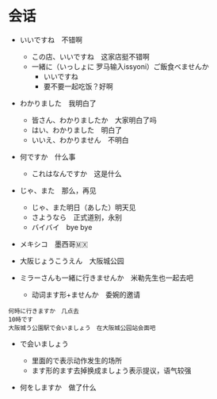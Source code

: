 # 会话

- いいですね　不错啊
    - この店、いいですね　这家店挺不错啊
    - 一緒に（いっしょに 罗马输入issyoni）ご飯食べませんか
        - いいですね　
        - 要不要一起吃饭？好啊

- わかりました　我明白了
    - 皆さん、わかりましたか　大家明白了吗
    - はい、わかりました　明白了
    - いいえ、わかりません　不明白

- 何ですか　什么事
    - これはなんですか　这是什么

- じゃ、また　那么，再见
    - じゃ、また明日（あした）明天见
    - さようなら　正式道别，永别
    - バイバイ　bye bye 

- メキシコ　墨西哥🇲🇽

- 大阪じょうこうえん　大阪城公园

- ミラーさんも一緒に行きませんか　米勒先生也一起去吧
    - 动词ます形+ませんか　委婉的邀请

```
何時に行きますか　几点去
10時です
大阪城う公園駅で会いましょう　在大阪城公园站会面吧
```
- で会いましょう　
    - 里面的で表示动作发生的场所
    - ます形的ます去掉换成ましょう表示提议，语气较强

- 何をしますか　做了什么 


